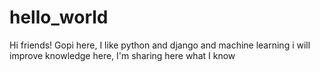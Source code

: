 # hello_world
Hi friends!
Gopi here, I like python and django and machine learning
i will improve knowledge here, I'm sharing here what I know 
